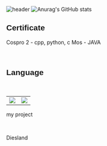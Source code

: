 ![header](https://capsule-render.vercel.app/api?type=waving&color=white&fontColor=black&text=Kimmina&fontSize=25)
![Anurag's GitHub stats](https://github-readme-stats.vercel.app/api?username=kimmina888&show_icons=true&theme=radical)
<h2 style="font-family: Impact, Haettenschweiler, 'Arial Narrow Bold', sans-serif;">Certificate</h2>
 <p> 
	<p>
		Cospro 2 - cpp, python, c 
		Mos - JAVA
	</p>
</p>
<br>
<h2 style="font-family: Impact, Haettenschweiler, 'Arial Narrow Bold', sans-serif;">Language</h2>
<br>
<table>
	<tr style="border: none;"> 
		<td><img src="https://img.shields.io/badge/C-A8B9CC?style=flat-square&logo=C&logoColor=black"/></a></td> 
		<td><img src="https://img.shields.io/badge/C++-00599C?style=flat-square&logo=CPP&logoColor=black"/></a></td> 
	</tr>
    </table>
<p>my project</p>
<br>
<p>Diesland</p>
